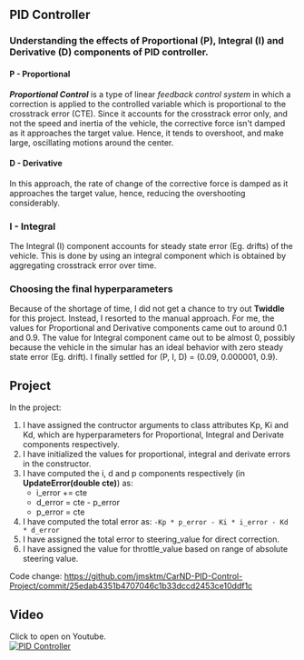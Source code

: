## PID Controller

### Understanding the effects of Proportional (P), Integral (I) and Derivative (D) components of PID controller.

#### P - Proportional
***Proportional Control*** is a type of linear *feedback control system* in which a correction is applied to the controlled variable which is proportional to the crosstrack error (CTE). Since it accounts for the crosstrack error only, and not the speed and inertia of the vehicle, the corrective force isn't damped as it approaches the target value. Hence, it tends to overshoot, and make large, oscillating motions around the center.

#### D - Derivative
In this approach, the rate of change of the corrective force is damped as it approaches the target value, hence, reducing the overshooting considerably.

### I - Integral
The Integral (I) component accounts for steady state error (Eg. drifts) of the vehicle. This is done by using an integral component which is obtained by aggregating crosstrack error over time.

### Choosing the final hyperparameters
Because of the shortage of time, I did not get a chance to try out **Twiddle** for this project. Instead, I resorted to the manual approach. For me, the values for Proportional and Derivative components came out to around 0.1 and 0.9. The value for Integral component came out to be almost 0, possibly because the vehicle in the simular has an ideal behavior with zero steady state error (Eg. drift). I finally settled for (P, I, D) = (0.09, 0.000001, 0.9).

## Project
In the project:  
1. I have assigned the contructor arguments to class attributes Kp, Ki and Kd, which are hyperparameters for Proportional, Integral and Derivate components respectively.  
2. I have initialized the values for proportional, integral and derivate errors in the constructor.  
3. I have computed the i, d and p components respectively (in **UpdateError(double cte)**) as:    
	- i_error += cte  
	- d_error = cte - p_error  
	- p_error = cte  
4. I have computed the total error as: `-Kp * p_error - Ki * i_error - Kd * d_error`  
5. I have assigned the total error to steering_value for direct correction.
6. I have assigned the value for throttle_value based on range of absolute steering value.  

Code change: https://github.com/jmsktm/CarND-PID-Control-Project/commit/25edab4351b4707046c1b33dccd2453ce10ddf1c

## Video
Click to open on Youtube.  
[![PID Controller](https://i.ytimg.com/vi/F1LgjbBnEvA/hqdefault.jpg)](https://www.youtube.com/watch?v=F1LgjbBnEvA&feature=youtu.be)